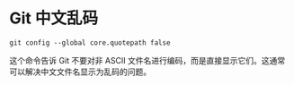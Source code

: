 # Git 中文乱码

`git config --global core.quotepath false`

这个命令告诉 Git 不要对非 ASCII 文件名进行编码，而是直接显示它们。这通常可以解决中文文件名显示为乱码的问题。
